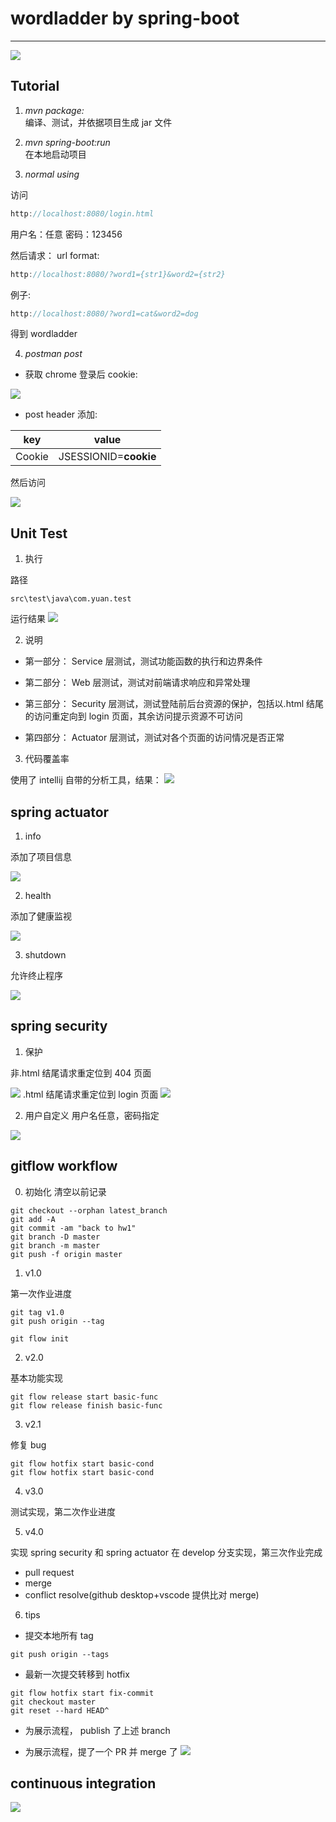 # wordladder by spring-boot

---

![](https://travis-ci.org/Yuan-Zhuo/WordLadder.svg?branch=master)

## Tutorial

1. _mvn package:_<br>
   编译、测试，并依据项目生成 jar 文件

2. _mvn spring-boot:run_<br>
   在本地启动项目

3. _normal using_<br>

访问

```js
http://localhost:8080/login.html
```

用户名：任意
密码：123456

然后请求：
url format:

```js
http://localhost:8080/?word1={str1}&word2={str2}
```

例子:

```js
http://localhost:8080/?word1=cat&word2=dog
```

得到 wordladder

4. _postman post_

- 获取 chrome 登录后 cookie:

![](img/chrome.png)

- post header 添加:<br>

| key    | value                 |
| ------ | --------------------- |
| Cookie | JSESSIONID=**cookie** |

然后访问

![](img/cookie.png)

## Unit Test

1. 执行

路径

```
src\test\java\com.yuan.test
```

运行结果
![](img/test.png)

2. 说明

- 第一部分： Service 层测试，测试功能函数的执行和边界条件

- 第二部分： Web 层测试，测试对前端请求响应和异常处理

- 第三部分： Security 层测试，测试登陆前后台资源的保护，包括以.html 结尾的访问重定向到 login 页面，其余访问提示资源不可访问

- 第四部分： Actuator 层测试，测试对各个页面的访问情况是否正常

3. 代码覆盖率

使用了 intellij 自带的分析工具，结果：
![](img/cov.png)

## spring actuator

1. info

添加了项目信息

![](img/info.png)

2. health

添加了健康监视

![](img/health.png)

3. shutdown

允许终止程序

![](img/shutdown.png)

## spring security

1. 保护

非.html 结尾请求重定位到 404 页面

![](img/404.png)
.html 结尾请求重定位到 login 页面
![](img/login.png)

2. 用户自定义
   用户名任意，密码指定

![](img/user.png)

## gitflow workflow

0. 初始化
   清空以前记录

```
git checkout --orphan latest_branch
git add -A
git commit -am "back to hw1"
git branch -D master
git branch -m master
git push -f origin master
```

1. v1.0

第一次作业进度

```git
git tag v1.0
git push origin --tag
```

```git
git flow init
```

2. v2.0

基本功能实现

```git
git flow release start basic-func
git flow release finish basic-func
```

3. v2.1

修复 bug

```git
git flow hotfix start basic-cond
git flow hotfix start basic-cond
```

4. v3.0

测试实现，第二次作业进度

5. v4.0

实现 spring security 和 spring actuator
在 develop 分支实现，第三次作业完成

- pull request
- merge
- conflict resolve(github desktop+vscode 提供比对 merge)

6. tips

- 提交本地所有 tag

```
git push origin --tags
```

- 最新一次提交转移到 hotfix

```git
git flow hotfix start fix-commit
git checkout master
git reset --hard HEAD^
```

- 为展示流程， publish 了上述 branch

- 为展示流程，提了一个 PR 并 merge 了
  ![](img/merge.png)

## continuous integration

![](img/ci.png)
